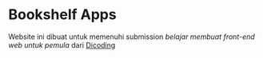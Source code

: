 # Bookshelf Apps

Website ini dibuat untuk memenuhi submission <i>belajar membuat front-end web untuk pemula</i> dari [Dicoding](https://www.dicoding.com)